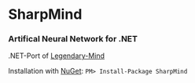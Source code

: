 # SharpMind
### Artifical Neural Network for .NET
.NET-Port of [Legendary-Mind](https://github.com/Devtronic/legendary-mind)

Installation with [NuGet](https://www.nuget.org/packages/SharpMind/1.0.0):
```PM> Install-Package SharpMind```